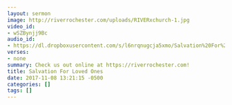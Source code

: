 ```yaml
---
layout: sermon
image: http://riverrochester.com/uploads/RIVERxchurch-1.jpg
video_id:
- wSZBynjj9Bc
audio_id:
- https://dl.dropboxusercontent.com/s/l6nrqnugcja5xmo/Salvation%20For%20Lost%20Loved%20Ones.mp3?dl=0
verses:
- none
summary: Check us out online at https://riverrochester.com!
title: Salvation For Loved Ones
date: 2017-11-08 13:21:15 -0500
categories: []
tags: []
---
```


